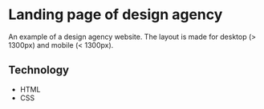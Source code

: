 # Landing page of design agency

An example of a design agency website. The layout is made for desktop (> 1300px) and mobile (< 1300px).

## Technology
- HTML
- CSS
